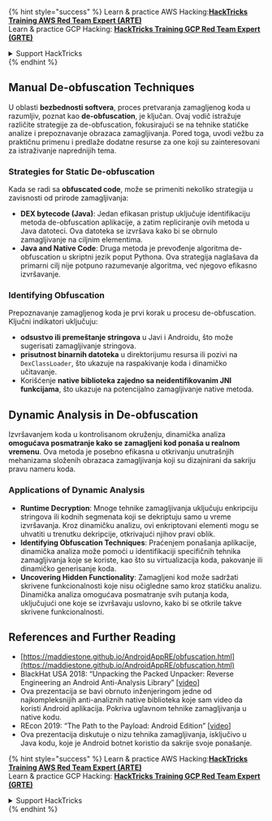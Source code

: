 {% hint style="success" %}
Learn & practice AWS Hacking:<img src="/.gitbook/assets/arte.png" alt="" data-size="line">[**HackTricks Training AWS Red Team Expert (ARTE)**](https://training.hacktricks.xyz/courses/arte)<img src="/.gitbook/assets/arte.png" alt="" data-size="line">\
Learn & practice GCP Hacking: <img src="/.gitbook/assets/grte.png" alt="" data-size="line">[**HackTricks Training GCP Red Team Expert (GRTE)**<img src="/.gitbook/assets/grte.png" alt="" data-size="line">](https://training.hacktricks.xyz/courses/grte)

<details>

<summary>Support HackTricks</summary>

* Check the [**subscription plans**](https://github.com/sponsors/carlospolop)!
* **Join the** 💬 [**Discord group**](https://discord.gg/hRep4RUj7f) or the [**telegram group**](https://t.me/peass) or **follow** us on **Twitter** 🐦 [**@hacktricks\_live**](https://twitter.com/hacktricks\_live)**.**
* **Share hacking tricks by submitting PRs to the** [**HackTricks**](https://github.com/carlospolop/hacktricks) and [**HackTricks Cloud**](https://github.com/carlospolop/hacktricks-cloud) github repos.

</details>
{% endhint %}

## Manual **De-obfuscation Techniques**

U oblasti **bezbednosti softvera**, proces pretvaranja zamagljenog koda u razumljiv, poznat kao **de-obfuscation**, je ključan. Ovaj vodič istražuje različite strategije za de-obfuscation, fokusirajući se na tehnike statičke analize i prepoznavanje obrazaca zamagljivanja. Pored toga, uvodi vežbu za praktičnu primenu i predlaže dodatne resurse za one koji su zainteresovani za istraživanje naprednijih tema.

### **Strategies for Static De-obfuscation**

Kada se radi sa **obfuscated code**, može se primeniti nekoliko strategija u zavisnosti od prirode zamagljivanja:

- **DEX bytecode (Java)**: Jedan efikasan pristup uključuje identifikaciju metoda de-obfuscation aplikacije, a zatim repliciranje ovih metoda u Java datoteci. Ova datoteka se izvršava kako bi se obrnulo zamagljivanje na ciljnim elementima.
- **Java and Native Code**: Druga metoda je prevođenje algoritma de-obfuscation u skriptni jezik poput Pythona. Ova strategija naglašava da primarni cilj nije potpuno razumevanje algoritma, već njegovo efikasno izvršavanje.

### **Identifying Obfuscation**

Prepoznavanje zamagljenog koda je prvi korak u procesu de-obfuscation. Ključni indikatori uključuju:

- **odsustvo ili premeštanje stringova** u Javi i Androidu, što može sugerisati zamagljivanje stringova.
- **prisutnost binarnih datoteka** u direktorijumu resursa ili pozivi na `DexClassLoader`, što ukazuje na raspakivanje koda i dinamičko učitavanje.
- Korišćenje **native biblioteka zajedno sa neidentifikovanim JNI funkcijama**, što ukazuje na potencijalno zamagljivanje native metoda.

## **Dynamic Analysis in De-obfuscation**

Izvršavanjem koda u kontrolisanom okruženju, dinamička analiza **omogućava posmatranje kako se zamagljeni kod ponaša u realnom vremenu**. Ova metoda je posebno efikasna u otkrivanju unutrašnjih mehanizama složenih obrazaca zamagljivanja koji su dizajnirani da sakriju pravu nameru koda.

### **Applications of Dynamic Analysis**

- **Runtime Decryption**: Mnoge tehnike zamagljivanja uključuju enkripciju stringova ili kodnih segmenata koji se dekriptuju samo u vreme izvršavanja. Kroz dinamičku analizu, ovi enkriptovani elementi mogu se uhvatiti u trenutku dekripcije, otkrivajući njihov pravi oblik.
- **Identifying Obfuscation Techniques**: Praćenjem ponašanja aplikacije, dinamička analiza može pomoći u identifikaciji specifičnih tehnika zamagljivanja koje se koriste, kao što su virtualizacija koda, pakovanje ili dinamičko generisanje koda.
- **Uncovering Hidden Functionality**: Zamagljeni kod može sadržati skrivene funkcionalnosti koje nisu očigledne samo kroz statičku analizu. Dinamička analiza omogućava posmatranje svih putanja koda, uključujući one koje se izvršavaju uslovno, kako bi se otkrile takve skrivene funkcionalnosti.

## References and Further Reading
* [https://maddiestone.github.io/AndroidAppRE/obfuscation.html](https://maddiestone.github.io/AndroidAppRE/obfuscation.html)
* BlackHat USA 2018: “Unpacking the Packed Unpacker: Reverse Engineering an Android Anti-Analysis Library” \[[video](https://www.youtube.com/watch?v=s0Tqi7fuOSU)]
* Ova prezentacija se bavi obrnuto inženjeringom jedne od najkompleksnijih anti-analiznih native biblioteka koje sam video da koristi Android aplikacija. Pokriva uglavnom tehnike zamagljivanja u native kodu.
* REcon 2019: “The Path to the Payload: Android Edition” \[[video](https://recon.cx/media-archive/2019/Session.005.Maddie_Stone.The_path_to_the_payload_Android_Edition-J3ZnNl2GYjEfa.mp4)]
* Ova prezentacija diskutuje o nizu tehnika zamagljivanja, isključivo u Java kodu, koje je Android botnet koristio da sakrije svoje ponašanje.


{% hint style="success" %}
Learn & practice AWS Hacking:<img src="/.gitbook/assets/arte.png" alt="" data-size="line">[**HackTricks Training AWS Red Team Expert (ARTE)**](https://training.hacktricks.xyz/courses/arte)<img src="/.gitbook/assets/arte.png" alt="" data-size="line">\
Learn & practice GCP Hacking: <img src="/.gitbook/assets/grte.png" alt="" data-size="line">[**HackTricks Training GCP Red Team Expert (GRTE)**<img src="/.gitbook/assets/grte.png" alt="" data-size="line">](https://training.hacktricks.xyz/courses/grte)

<details>

<summary>Support HackTricks</summary>

* Check the [**subscription plans**](https://github.com/sponsors/carlospolop)!
* **Join the** 💬 [**Discord group**](https://discord.gg/hRep4RUj7f) or the [**telegram group**](https://t.me/peass) or **follow** us on **Twitter** 🐦 [**@hacktricks\_live**](https://twitter.com/hacktricks\_live)**.**
* **Share hacking tricks by submitting PRs to the** [**HackTricks**](https://github.com/carlospolop/hacktricks) and [**HackTricks Cloud**](https://github.com/carlospolop/hacktricks-cloud) github repos.

</details>
{% endhint %}
